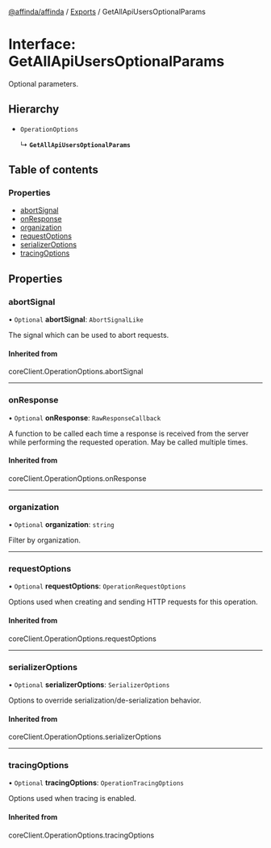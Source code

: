 [@affinda/affinda](../README.md) / [Exports](../modules.md) / GetAllApiUsersOptionalParams

# Interface: GetAllApiUsersOptionalParams

Optional parameters.

## Hierarchy

- `OperationOptions`

  ↳ **`GetAllApiUsersOptionalParams`**

## Table of contents

### Properties

- [abortSignal](GetAllApiUsersOptionalParams.md#abortsignal)
- [onResponse](GetAllApiUsersOptionalParams.md#onresponse)
- [organization](GetAllApiUsersOptionalParams.md#organization)
- [requestOptions](GetAllApiUsersOptionalParams.md#requestoptions)
- [serializerOptions](GetAllApiUsersOptionalParams.md#serializeroptions)
- [tracingOptions](GetAllApiUsersOptionalParams.md#tracingoptions)

## Properties

### abortSignal

• `Optional` **abortSignal**: `AbortSignalLike`

The signal which can be used to abort requests.

#### Inherited from

coreClient.OperationOptions.abortSignal

___

### onResponse

• `Optional` **onResponse**: `RawResponseCallback`

A function to be called each time a response is received from the server
while performing the requested operation.
May be called multiple times.

#### Inherited from

coreClient.OperationOptions.onResponse

___

### organization

• `Optional` **organization**: `string`

Filter by organization.

___

### requestOptions

• `Optional` **requestOptions**: `OperationRequestOptions`

Options used when creating and sending HTTP requests for this operation.

#### Inherited from

coreClient.OperationOptions.requestOptions

___

### serializerOptions

• `Optional` **serializerOptions**: `SerializerOptions`

Options to override serialization/de-serialization behavior.

#### Inherited from

coreClient.OperationOptions.serializerOptions

___

### tracingOptions

• `Optional` **tracingOptions**: `OperationTracingOptions`

Options used when tracing is enabled.

#### Inherited from

coreClient.OperationOptions.tracingOptions
